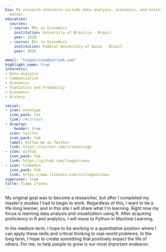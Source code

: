 ```yaml
---
bio: My research interests include data analysis, economics, and history.
  matter.
education:
  courses:
  - course: MSc in Economics
    institution: University of Brasilia - Brazil
    year: 2018
  - course: BSc in Economics
    institution: Federal University of Goias - Brazil
    year: 2016

email: "tiagoirineu@outlook.com"
highlight_name: true
interests:
- Data analysis
- Communication
- Economics
- Statistics and Probabiliy
- Economics
- History

social:
- icon: envelope
  icon_pack: fas
  link: /#contact
- display:
    header: true
  icon: twitter
  icon_pack: fab
  label: Follow me on Twitter
  link: https://twitter.com/irineutiago
- icon: github
  icon_pack: fab
  link: https://github.com/tiagoirineu
- icon: linkedin
  icon_pack: fab
  link: https://www.linkedin.com/in/tiagoirineu
superuser: true
title: Tiago Irineu
---
```


My original goal was to become a researcher, but after I completed my master's studies I had to begin to work. Regardless of this, I want to be a life-long learner, and in this site I will share what I'm learning. Right now my focus is learning data analysis and visualization using R. After acquiring proficiency in R and analytics, I will move to Python in Machine Learning. 

In the medium term, I hope to be working in a quantitative position where I can apply these skills and critical thinking to real-world problems. In the long term, I hope to create something that positively impact the life of others. For me, to help people to grow is our most important endeavor.

